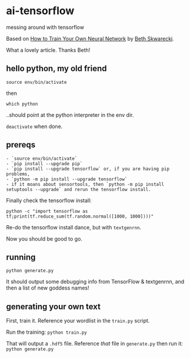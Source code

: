 # ai-tensorflow
messing around with tensorflow

Based on [How to Train Your Own Neural Network](https://lifehacker.com/we-trained-an-ai-to-generate-lifehacker-headlines-1826616918) by [Beth Skwarecki](https://kinja.com/bethskw).

What a lovely article. Thanks Beth!

## hello python, my old friend

`source env/bin/activate`

then

`which python`

..should point at the python interpreter in the env dir.

`deactivate` when done.

## prereqs

    - `source env/bin/activate`
    - `pip install --upgrade pip`
    - `pip install --upgrade tensorflow` or, if you are having pip problems,
    - `python -m pip install --upgrade tensorflow`
    - if it moans about sensortools, then `python -m pip install setuptools --upgrade` and rerun the tensorflow install.
    
Finally check the tensorflow install:

`python -c "import tensorflow as tf;print(tf.reduce_sum(tf.random.normal([1000, 1000])))"`

Re-do the tensorflow install dance, but with `textgenrnn`.

Now you should be good to go.

## running

`python generate.py`

It should output some debugging info from TensorFlow & textgenrnn, and then a list of new goddess names!

## generating your own text

First, train it. Reference your wordlist in the `train.py` script.

Run the training:
`python train.py`

That will output a `.hdf5` file. Reference _that_ file in `generate.py` then run it:
`python generate.py`